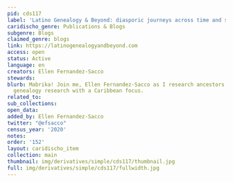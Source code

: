 ```yaml
---
pid: cds117
label: 'Latino Genealogy & Beyond: diasporic journeys across time and space'
caridischo_genre: Publications & Blogs
subgenre: Blogs
claimed_genre: blogs
link: https://latinogenealogyandbeyond.com
access: open
status: Active
language: en
creators: Ellen Fernandez-Sacco
stewards:
blurb: Mabrika! Join me, Ellen Fernandez-Sacco as I research ancestors and discuss
  genealogy research with a Caribbean focus.
related_to:
sub_collections:
open_data:
added_by: Ellen Fernandez-Sacco
twitter: "@efsacco"
census_year: '2020'
notes:
order: '152'
layout: caridischo_item
collection: main
thumbnail: img/derivatives/simple/cds117/thumbnail.jpg
full: img/derivatives/simple/cds117/fullwidth.jpg
---
```

